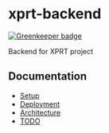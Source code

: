 # xprt-backend

[![Greenkeeper badge](https://badges.greenkeeper.io/FruitieX/backend-hipster-kit.svg)](https://greenkeeper.io/)

Backend for XPRT project

## Documentation

- [Setup](/docs/SETUP.md)
- [Deployment](/docs/DEPLOYMENT.md)
- [Architecture](/docs/ARCHITECTURE.md)
- [TODO](/docs/TODO.md)
